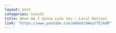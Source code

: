 ```yaml
---
layout: post
categories: sounds
title: When Am I Gonna Lose You ~ Local Natives
link: "https://www.youtube.com/embed/oWwytT5JAdM"
---
```

